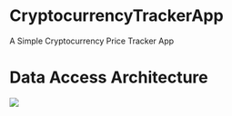 # CryptocurrencyTrackerApp
A Simple Cryptocurrency Price Tracker App

# Data Access Architecture

![](https://imgur.com/i9vTXob.png) 
